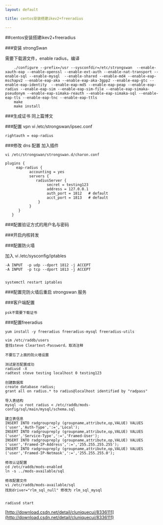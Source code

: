 ```yaml
---
layout: default

title: centos安装搭建ikev2+freeradius

---
```


##centos安装搭建ikev2+freeradius

###安装 strongSwan

需要下载源文件，enable radius，编译
	
		./configure --prefix=/usr --sysconfdir=/etc/strongswan  --enable-xauth-eap --enable-openssl --enable-ext-auth --enable-nat-transport --enable-sql --enable-mysql  --enable-shared --enable-md4 --enable-eap-mschapv2 --enable-eap-aka --enable-eap-aka-3gpp2 --enable-eap-gtc --enable-eap-identity  --enable-eap-md5 --enable-eap-peap --enable-eap-radius --enable-eap-sim --enable-eap-sim-file --enable-eap-simaka-pseudonym --enable-eap-simaka-reauth --enable-eap-simaka-sql --enable-eap-tls --enable-eap-tnc --enable-eap-ttls
		make
		make install
	
###生成证书
同上篇博文
	
###配置 vpn
	vi /etc/strongswan/ipsec.conf
	
	rightauth = eap-radius

###修改 dns 配置
加入插件

	vi /etc/strongswan/strongswan.d/charon.conf
	
	plugins {
         eap-radius {
               accounting = yes
               servers {
                  radiusServer {
                       secret = testing123
                       address = 127.0.0.1
                       auth_port = 1812   # default
                       acct_port = 1813   # default
                   }
               }
          }
       }


###配置验证方式的用户名与密码
	
	
###开启内核转发


###配置防火墙

加入
	vi /etc/sysconfig/iptables
	
	-A INPUT  -p udp --dport 1812 -j ACCEPT
	-A INPUT  -p tcp --dport 1813 -j ACCEPT
	

	systemctl restart iptables
	

###配置完防火墙后重启 strongswan 服务

	

###客户端配置

	psk不需要下载证书

###配置freeradius

	yum install -y freeradius freeradius-mysql freeradius-utils 
	
	vim /etc/raddb/users
	查找steve Cleartext-Password，取消注释
	
	不要忘了上面的防火墙设置
	
	测试是否配置成功
	radiusd -X
	radtest steve testing localhost 0 testing123
	
	创建数据库
	create database radius;
	grant all on radius.* to radius@localhost identified by "radpass"
	
	导入表结构
	mysql -u root radius < /etc/raddb/mods-config/sql/main/mysql/schema.sql 
	
	建立表信息
	INSERT INTO radgroupreply (groupname,attribute,op,VALUE) VALUES ('user','Auth-Type',':=','Local');
	INSERT INTO radgroupreply (groupname,attribute,op,VALUE) VALUES ('user','Service-Type',':=','Framed-User');
	INSERT INTO radgroupreply (groupname,attribute,op,VALUE) VALUES ('user','Framed-IP-Address',':=','255.255.255.255');
	INSERT INTO radgroupreply (groupname,attribute,op,VALUE) VALUES ('user','Framed-IP-Netmask',':=','255.255.255.0');	
	
	修改认证配置
	cd /etc/raddb/mods-enabled
	ln -s ../mods-available/sql
	
	修改配置文件
	vi /etc/raddb/mods-available/sql
	找到driver="rlm_sql_null" 修改为 rlm_sql_mysql 
	
	
	radiusd start
	
[http://download.csdn.net/detail/cluniquecui/8336111](http://download.csdn.net/detail/cluniquecui/8336111)







    


